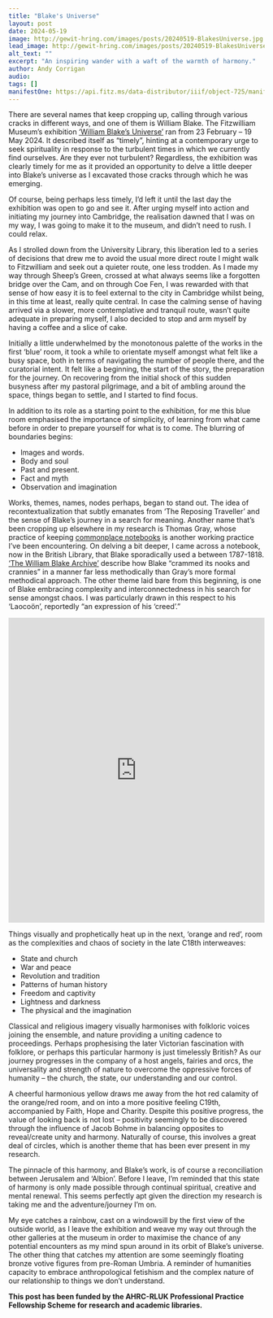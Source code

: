 ```yaml
---
title: "Blake's Universe"
layout: post
date: 2024-05-19
image: http://gewit-hring.com/images/posts/20240519-BlakesUniverse.jpg
lead_image: http://gewit-hring.com/images/posts/20240519-BlakesUniverse.jpg
alt_text: ""
excerpt: "An inspiring wander with a waft of the warmth of harmony."
author: Andy Corrigan
audio: 
tags: []
manifestOne: https://api.fitz.ms/data-distributor/iiif/object-725/manifest
---
```

There are several names that keep cropping up, calling through various cracks in different ways, and one of them is William Blake. The Fitzwilliam Museum’s exhibition [‘William Blake’s Universe’](https://fitzmuseum.cam.ac.uk/plan-your-visit/exhibitions/william-blakes-universe) ran from 23 February – 19 May 2024. It described itself as “timely”, hinting at a contemporary urge to seek spirituality in response to the turbulent times in which we currently find ourselves. Are they ever not turbulent? Regardless, the exhibition was clearly timely for me as it provided an opportunity to delve a little deeper into Blake’s universe as I excavated those cracks through which he was emerging. 

Of course, being perhaps less timely, I’d left it until the last day the exhibition was open to go and see it. After urging myself into action and initiating my journey into Cambridge, the realisation dawned that I was on my way, I was going to make it to the museum, and didn’t need to rush. I could relax. 

As I strolled down from the University Library, this liberation led to a series of decisions that drew me to avoid the usual more direct route I might walk to Fitzwilliam and seek out a quieter route, one less trodden. As I made my way through Sheep’s Green, crossed at what always seems like a forgotten bridge over the Cam, and on through Coe Fen, I was rewarded with that sense of how easy it is to feel external to the city in Cambridge whilst being, in this time at least, really quite central. In case the calming sense of having arrived via a slower, more contemplative and tranquil route, wasn’t quite adequate in preparing myself, I also decided to stop and arm myself by having a coffee and a slice of cake. 

Initially a little underwhelmed by the monotonous palette of the works in the first ‘blue’ room, it took a while to orientate myself amongst what felt like a busy space, both in terms of navigating the number of people there, and the curatorial intent. It felt like a beginning, the start of the story, the preparation for the journey. On recovering from the initial shock of this sudden busyness after my pastoral pilgrimage, and a bit of ambling around the space, things began to settle, and I started to find focus. 

In addition to its role as a starting point to the exhibition, for me this blue room emphasised the importance of simplicity, of learning from what came before in order to prepare yourself for what is to come. The blurring of boundaries begins:
*	Images and words.
*	Body and soul
*	Past and present.
*	Fact and myth
*	Observation and imagination

Works, themes, names, nodes perhaps, began to stand out. The idea of recontextualization that subtly emanates from ‘The Reposing Traveller’ and the sense of Blake’s journey in a search for meaning. Another name that’s been cropping up elsewhere in my research is Thomas Gray, whose practice of keeping [commonplace notebooks]( https://cudl.lib.cam.ac.uk/collections/thomasgray) is another working practice I’ve been encountering. On delving a bit deeper, I came across a notebook, now in the British Library, that Blake sporadically used a between 1787-1818. [‘The William Blake Archive’](https://blakearchive.org/work/bb122) describe how Blake  “crammed its nooks and crannies” in a manner far less methodically than Gray’s more formal methodical approach. The other theme laid bare from this beginning, is one of Blake embracing complexity and interconnectedness in his search for sense amongst chaos. I was particularly drawn in this respect to his ‘Laocoön’, reportedly “an expression of his ‘creed’.”

<iframe src="https://fitzmuseum.cam.ac.uk/uv.html#?manifest={{ page.manifestOne }}&c=0&m=0&cv=0&config=&locales=en-GB:English (GB),cy-GB:Cymraeg,fr-FR:Français (FR),pl-PL:Polski,sv-SE:Svenska&r=0" width="100%" height="600" allowfullscreen frameborder="0"></iframe>

Things visually and prophetically heat up in the next, ‘orange and red’, room as the complexities and chaos of society in the late C18th interweaves:
*	State and church
*	War and peace
*	Revolution and tradition
*	Patterns of human history 
*	Freedom and captivity
*	Lightness and darkness
*	The physical and the imagination

Classical and religious imagery visually harmonises with folkloric voices joining the ensemble, and nature providing a uniting cadence to proceedings. Perhaps prophesising the later Victorian fascination with folklore, or perhaps this particular harmony is just timelessly British? As our journey progresses in the company of a host angels, fairies and orcs, the universality and strength of nature to overcome the oppressive forces of humanity – the church, the state, our understanding and our control.

A cheerful harmonious yellow draws me away from the hot red calamity of the orange/red room, and on into a more positive feeling C19th, accompanied by Faith, Hope and Charity. Despite this positive progress, the value of looking back is not lost – positivity seemingly to be discovered through the influence of Jacob Bohme in balancing opposites to reveal/create unity and harmony. Naturally of course, this involves a great deal of circles, which is another theme that has been ever present in my research. 

The pinnacle of this harmony, and Blake’s work, is of course a reconciliation between Jerusalem and ‘Albion’. Before I leave, I’m reminded that this state of harmony is only made possible through continual spiritual, creative and mental renewal. This seems perfectly apt given the direction my research is taking me and the adventure/journey I’m on.

My eye catches a rainbow, cast on a windowsill by the first view of the outside world, as I leave the exhibition and weave my way out through the other galleries at the museum in order to maximise the chance of any potential encounters as my mind spun around in its orbit of Blake’s universe. The other thing that catches my attention are some seemingly floating bronze votive figures from pre-Roman Umbria. A reminder of humanities capacity to embrace anthropological fetishism and the complex nature of our relationship to things we don’t understand. 
	
**This post has been funded by the AHRC-RLUK Professional Practice Fellowship Scheme for research and academic libraries.**

